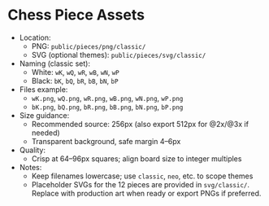 # Chess Piece Assets

- Location:
  - PNG: `public/pieces/png/classic/`
  - SVG (optional themes): `public/pieces/svg/classic/`
- Naming (classic set):
  - White: `wK`, `wQ`, `wR`, `wB`, `wN`, `wP`
  - Black: `bK`, `bQ`, `bR`, `bB`, `bN`, `bP`
- Files example:
  - `wK.png`, `wQ.png`, `wR.png`, `wB.png`, `wN.png`, `wP.png`
  - `bK.png`, `bQ.png`, `bR.png`, `bB.png`, `bN.png`, `bP.png`
- Size guidance:
  - Recommended source: 256px (also export 512px for @2x/@3x if needed)
  - Transparent background, safe margin 4–6px
- Quality:
  - Crisp at 64–96px squares; align board size to integer multiples
- Notes:
  - Keep filenames lowercase; use `classic`, `neo`, etc. to scope themes
  - Placeholder SVGs for the 12 pieces are provided in `svg/classic/`. Replace with production art when ready or export PNGs if preferred.
